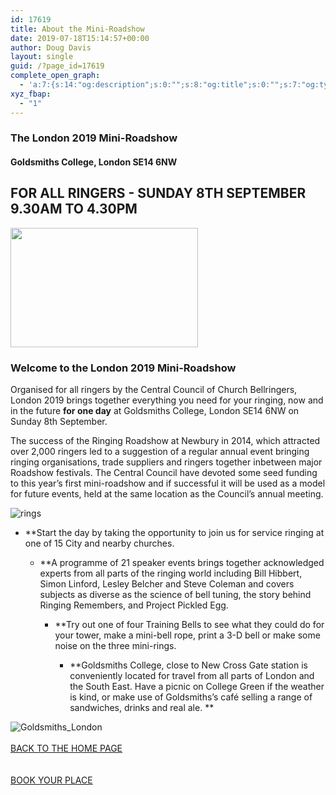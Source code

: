 ```yaml
---
id: 17619
title: About the Mini-Roadshow
date: 2019-07-18T15:14:57+00:00
author: Doug Davis
layout: single
guid: /?page_id=17619
complete_open_graph:
  - 'a:7:{s:14:"og:description";s:0:"";s:8:"og:title";s:0:"";s:7:"og:type";s:0:"";s:12:"twitter:card";s:7:"summary";s:15:"twitter:creator";s:0:"";s:19:"twitter:description";s:0:"";s:8:"og:image";s:0:"";}'
xyz_fbap:
  - "1"
---
```

### The London 2019 Mini-Roadshow

#### Goldsmiths College, London SE14 6NW

## FOR ALL RINGERS - SUNDAY 8TH SEPTEMBER 9.30AM TO 4.30PM

<img loading="lazy" width="300" height="191" src="https://cccbr.org.uk/wp-content/uploads/2019/05/london2019_logo-300x191.jpg" alt="" srcset="https://cccbr.org.uk/wp-content/uploads/2019/05/london2019_logo-300x191.jpg 300w, https://cccbr.org.uk/wp-content/uploads/2019/05/london2019_logo.jpg 540w" sizes="(max-width: 300px) 100vw, 300px" /> 

### Welcome to the London 2019 Mini-Roadshow

Organised for all ringers by the Central Council of Church Bellringers, London 2019 brings together everything you need for your ringing, now and in the future **for one day** at Goldsmiths College, London SE14 6NW on Sunday 8th September.

The success of the Ringing Roadshow at Newbury in 2014, which attracted over 2,000 ringers led to a suggestion of a regular annual event bringing ringing organisations, trade suppliers and ringers together inbetween major Roadshow festivals. The Central Council have devoted some seed funding to this year’s first mini-roadshow and if successful it will be used as a model for future events, held at the same location as the Council’s annual meeting.

![rings](https://cccbr.org.uk/wp-content/uploads/elementor/thumbs/rings-oayey8umikzwx3c8aq5fmvyu9gjdb86d4bwf1rhh4w.png "rings") 

  * **Start the day by taking the opportunity to join us for service ringing at one of 15 City and nearby churches. 
    
    </strong></li> 
    
      * **A programme of 21 speaker events brings together acknowledged experts from all parts of the ringing world including Bill Hibbert, Simon Linford, Lesley Belcher and Steve Coleman and covers subjects as diverse as the science of bell tuning, the story behind Ringing Remembers, and Project Pickled Egg. 
        
        </strong></li> 
        
          * **Try out one of four Training Bells to see what they could do for your tower, make a mini-bell rope, print a 3-D bell or make some noise on the three mini-rings. 
            
            </strong></li> 
            
              * **Goldsmiths College, close to New Cross Gate station is conveniently located for travel from all parts of London and the South East. Have a picnic on College Green if the weather is kind, or make use of Goldsmiths’s café selling a range of sandwiches, drinks and real ale. ** </ul> 
            
![Goldsmiths_London](https://cccbr.org.uk/wp-content/uploads/elementor/thumbs/Goldsmiths_London-o3w4p2myp0kxm9m7c3zk3g3ludfclgypiuwk6mykws.jpg "Goldsmiths_London")  
            <a href="/about/annual-meetings/2019-meeting/mini-roadshow/" role="button"><br /> BACK TO THE HOME PAGE<br /> </a>  
            <a href="https://events./product/annual-meeting-2019/" target="_blank" role="button" rel="noopener noreferrer"><br /> BOOK YOUR PLACE<br /> </a>
